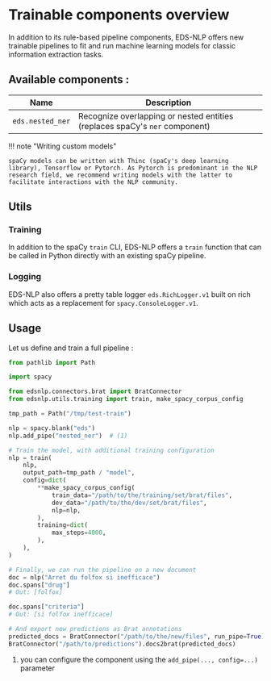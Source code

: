 # Trainable components overview

In addition to its rule-based pipeline components, EDS-NLP offers new trainable pipelines to fit and run machine learning models for classic information extraction tasks.

## Available components :

| Name             | Description                                                                 |
|------------------|-----------------------------------------------------------------------------|
| `eds.nested_ner` | Recognize overlapping or nested entities (replaces spaCy's `ner` component) |

!!! note "Writing custom models"

    spaCy models can be written with Thinc (spaCy's deep learning library), Tensorflow or Pytorch. As Pytorch is predominant in the NLP research field, we recommend writing models with the latter to facilitate interactions with the NLP community.

## Utils

### Training

In addition to the spaCy `train` CLI, EDS-NLP offers a `train` function that can be called in Python directly with an existing spaCy pipeline.

### Logging

EDS-NLP also offers a pretty table logger `eds.RichLogger.v1` built on rich which acts as a replacement for `spacy.ConsoleLogger.v1`.

## Usage

Let us define and train a full pipeline :

<!-- no-check -->
```python
from pathlib import Path

import spacy

from edsnlp.connectors.brat import BratConnector
from edsnlp.utils.training import train, make_spacy_corpus_config

tmp_path = Path("/tmp/test-train")

nlp = spacy.blank("eds")
nlp.add_pipe("nested_ner")  # (1)

# Train the model, with additional training configuration
nlp = train(
    nlp,
    output_path=tmp_path / "model",
    config=dict(
        **make_spacy_corpus_config(
            train_data="/path/to/the/training/set/brat/files",
            dev_data="/path/to/the/dev/set/brat/files",
            nlp=nlp,
        ),
        training=dict(
            max_steps=4000,
        ),
    ),
)

# Finally, we can run the pipeline on a new document
doc = nlp("Arret du folfox si inefficace")
doc.spans["drug"]
# Out: [folfox]

doc.spans["criteria"]
# Out: [si folfox inefficace]

# And export new predictions as Brat annotations
predicted_docs = BratConnector("/path/to/the/new/files", run_pipe=True).brat2docs(nlp)
BratConnector("/path/to/predictions").docs2brat(predicted_docs)
```

1. you can configure the component using the `add_pipe(..., config=...)` parameter

